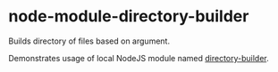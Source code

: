 # node-module-directory-builder

Builds directory of files based on argument.

Demonstrates usage of local NodeJS module named [directory-builder](../local-node-modules/directory-builder).